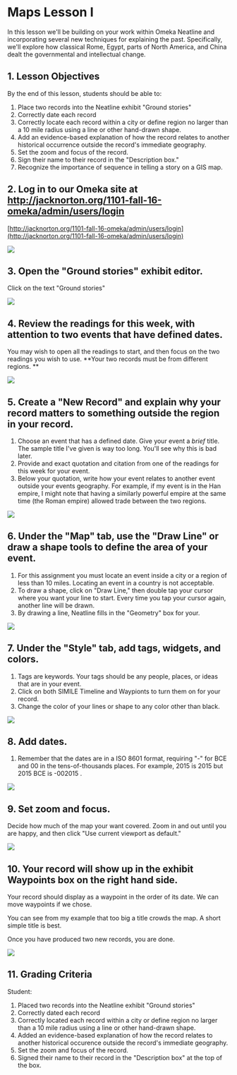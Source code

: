 # Maps Lesson I 

In this lesson we'll be building on your work within Omeka Neatline and incorporating several new techniques for explaining the past. Specifically, we'll explore how classical Rome, Egypt, parts of North America, and China dealt the governmental and intellectual change. 

## 1. Lesson Objectives

By the end of this lesson, students should be able to: 

1. Place two records into the Neatline exhibit "Ground stories"
1. Correctly date each record 
1. Correctly locate each record within a city or define region no larger than a 10 mile radius using a line or other hand-drawn shape. 
1. Add an evidence-based explanation of how the record relates to another historical occurrence outside the record's immediate geography. 
1.  Set the zoom and focus of the record. 
1. Sign their name to their record in the "Description box." 
1. Recognize the importance of sequence in telling a story on a GIS map. 

## 2. Log in to our Omeka site at http://jacknorton.org/1101-fall-16-omeka/admin/users/login

[http://jacknorton.org/1101-fall-16-omeka/admin/users/login](http://jacknorton.org/1101-fall-16-omeka/admin/users/login)

![][1]

[1]: images/maps-lesson-i/log-in-to-our-omeka-site-at-http---jacknortonorg-1101-fall-16-omeka-admin-users-login.png

## 3. Open the "Ground stories" exhibit editor. 

Click on the text "Ground stories"

![][2]

[2]: images/maps-lesson-i/open-the--ground-stories--exhibit-editor-.png

## 4. Review the readings for this week, with attention to two events that have defined dates. 

You may wish to open all the readings to start, and then focus on the two readings you wish to use. **Your two records must be from different regions. **

![][3]

[3]: images/maps-lesson-i/review-the-readings-for-this-week--with-attention-to-two-events-that-have-defined-dates-.png

## 5. Create a "New Record" and explain why your record matters to something outside the region in your record. 

1. Choose an event that has a defined date. Give your event a *brief* title. The sample title I've given is way too long. You'll see why this is bad later. 
1. Provide and exact quotation and citation from one of the readings for this week for your event. 
1. Below your quotation, write how your event relates to another event outside your events geography. For example, if my event is in the Han empire, I might note that having a similarly powerful empire at the same time (the Roman empire) allowed trade between the two regions.

![][4]

[4]: images/maps-lesson-i/create-a--new-record--and-explain-why-your-record-matters-to-something-outside-the-region-in-your-re.png

## 6. Under the "Map" tab, use the "Draw Line" or draw a shape tools to define the area of your event. 

1. For this assignment you must locate an event inside a city or a region of less than 10 miles. Locating an event in a country is not acceptable. 
1. To draw a shape, click on "Draw Line," then double tap your cursor where you want your line to start. Every time you tap your cursor again, another line will be drawn. 
1. By drawing a line, Neatline fills in the "Geometry" box for your. 

![][5]

[5]: images/maps-lesson-i/under-the--map--tab--use-the--draw-line--or-draw-a-shape-tools-to-define-the-area-of-your-event-.png

## 7. Under the "Style" tab, add tags, widgets, and colors. 

1. Tags are keywords. Your tags should be any people, places, or ideas that are in your event. 
1. Click on both SIMILE Timeline and Waypionts to turn them on for your record. 
1. Change the color of your lines or shape to any color other than black. 

![][6]

[6]: images/maps-lesson-i/under-the--style--tab--add-tags--widgets--and-colors-.png

## 8. Add dates. 

1. Remember that the dates are in a ISO 8601 format, requiring "-" for BCE and 00 in the tens-of-thousands places. For example, 2015 is 2015 but 2015 BCE is -002015 . 

![][7]

[7]: images/maps-lesson-i/add-dates-.png

## 9. Set zoom and focus. 

Decide how much of the map your want covered. Zoom in and out until you are happy, and then click "Use current viewport as default." 

![][8]

[8]: images/maps-lesson-i/set-zoom-and-focus-.png

## 10. Your record will show up in the exhibit Waypoints box on the right hand side. 

Your record should display as a waypoint in the order of its date. We can move waypoints if we chose. 

You can see from my example that too big a title crowds the map. A short simple title is best. 

Once you have produced two new records, you are done. 

![][9]

[9]: images/maps-lesson-i/your-record-will-show-up-in-the-exhibit-waypoints-box-on-the-right-hand-side-.png

## 11. Grading Criteria

Student: 

1. Placed two records into the Neatline exhibit "Ground stories"
1. Correctly dated each record 
1. Correctly located each record within a city or define region no larger than a 10 mile radius using a line or other hand-drawn shape. 
1. Added an evidence-based explanation of how the record relates to another historical occurence outside the record's immediate geography. 
1.  Set the zoom and focus of the record. 
1. Signed their name to their record in the "Description box" at the top of the box.  